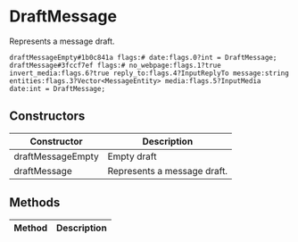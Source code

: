 # DraftMessage
Represents a message draft.

```
draftMessageEmpty#1b0c841a flags:# date:flags.0?int = DraftMessage;
draftMessage#3fccf7ef flags:# no_webpage:flags.1?true invert_media:flags.6?true reply_to:flags.4?InputReplyTo message:string entities:flags.3?Vector<MessageEntity> media:flags.5?InputMedia date:int = DraftMessage;
```

## Constructors
| Constructor | Description |
| ---- | ----------- |
| draftMessageEmpty | Empty draft |
| draftMessage | Represents a message draft. |


## Methods
| Method | Description |
| ---- | ----------- |


